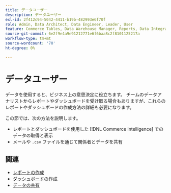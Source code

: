 ```yaml
---
title: データユーザー
description: データユーザー
exl-id: 2f412c94-5042-4411-b19b-482993e6f70f
role: Admin, Data Architect, Data Engineer, Leader, User
feature: Commerce Tables, Data Warehouse Manager, Reports, Data Integration
source-git-commit: 6e2f9e4a9e91212771e6f6baa8c2f8101125217a
workflow-type: tm+mt
source-wordcount: '70'
ht-degree: 0%

---
```


# データユーザー

データを使用すると、ビジネス上の意思決定に役立ちます。 チームのデータアナリストからレポートやダッシュボードを受け取る場合もありますが、これらのレポートやダッシュボードの作成方法の詳細も必要になります。

この節では、次の方法を説明します。
* レポートとダッシュボードを使用した [!DNL Commerce Intelligence] でのデータの取得と表示
* メールや `.csv` ファイルを通じて関係者とデータを共有

## 関連

* [レポートの作成](../mbi/data-user/reports/rpt-fundamentals.md)
* [ダッシュボードの作成](../mbi/data-user/dashboards/ess-dashboards.md)
* [データの共有](../mbi/data-user/export-data/share-data.md)
